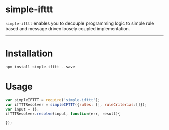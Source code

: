 # simple-ifttt

`simple-ifttt` enables you to decouple programming logic to simple rule based and message driven loosely coupled implementation.

--------------------------------------------------------------------------------

# Installation

`npm install simple-ifttt --save`

# Usage

```javascript
var simpleIFTTT = require('simple-ifttt');
var ifTTTResolver = simpleIFTTT({rules: [], ruleCriterias:[]});
var input = {};
ifTTTResolver.resolve(input, function(err, result){

});
```
